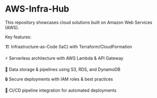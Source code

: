 # AWS-Infra-Hub
This repository showcases cloud solutions built on Amazon Web Services (AWS).

Key features:

🏗️ Infrastructure-as-Code (IaC) with Terraform/CloudFormation

⚡ Serverless architecture with AWS Lambda & API Gateway

📂 Data storage & pipelines using S3, RDS, and DynamoDB

🔒 Secure deployments with IAM roles & best practices

🚀 CI/CD pipeline integration for automated deployments

